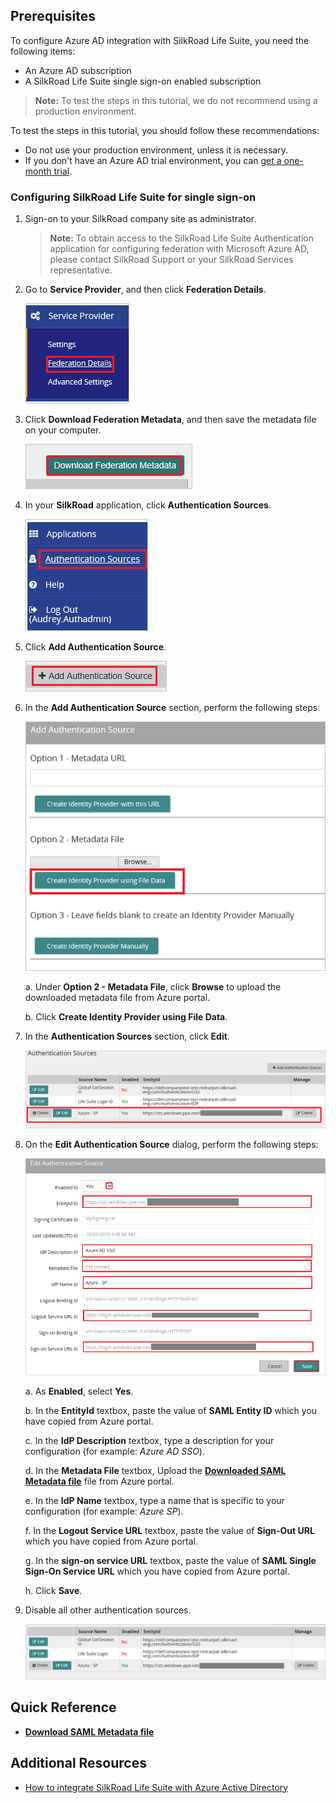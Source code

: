 ## Prerequisites

To configure Azure AD integration with SilkRoad Life Suite, you need the following items:

- An Azure AD subscription
- A SilkRoad Life Suite single sign-on enabled subscription

> **Note:**
> To test the steps in this tutorial, we do not recommend using a production environment.

To test the steps in this tutorial, you should follow these recommendations:

- Do not use your production environment, unless it is necessary.
- If you don't have an Azure AD trial environment, you can [get a one-month trial](https://azure.microsoft.com/pricing/free-trial/).

### Configuring SilkRoad Life Suite for single sign-on

1. Sign-on to your SilkRoad company site as administrator. 
 
	> **Note:**
	> To obtain access to the SilkRoad Life Suite Authentication application for configuring federation with Microsoft Azure AD, please contact SilkRoad Support or your SilkRoad Services representative.

2. Go to **Service Provider**, and then click **Federation Details**. 
   
    ![Azure AD Single Sign-On][10]

3. Click **Download Federation Metadata**, and then save the metadata file on your computer.
   
    ![Azure AD Single Sign-On][11] 

4. In your **SilkRoad** application, click **Authentication Sources**.
   
    ![Azure AD Single Sign-On][12] 

5. Click **Add Authentication Source**. 
   
    ![Azure AD Single Sign-On][13] 

6. In the **Add Authentication Source** section, perform the following steps: 
   
    ![Azure AD Single Sign-On][14]
  
    a. Under **Option 2 - Metadata File**, click **Browse** to upload the downloaded metadata file from Azure portal.
  
    b. Click **Create Identity Provider using File Data**.

7. In the **Authentication Sources** section, click **Edit**. 
    
     ![Azure AD Single Sign-On][15] 

8. On the **Edit Authentication Source** dialog, perform the following steps: 
    
     ![Azure AD Single Sign-On][16] 

    a. As **Enabled**, select **Yes**.

	b. In the **EntityId** textbox, paste the value of **SAML Entity ID** which you have copied from Azure portal.
   
    c. In the **IdP Description** textbox, type a description for your configuration (for example: *Azure AD SSO*).

	d. In the **Metadata File** textbox, Upload the **[Downloaded SAML Metadata file](%metadata:metadataDownloadUrl%)** file from Azure portal.
  
    e. In the **IdP Name** textbox, type a name that is specific to your configuration (for example: *Azure SP*).
  
	f. In the **Logout Service URL** textbox, paste the value of **Sign-Out URL** which you have copied from Azure portal.

	g. In the **sign-on service URL** textbox, paste the value of **SAML Single Sign-On Service URL** which you have copied from Azure portal.

    h. Click **Save**.

9. Disable all other authentication sources. 
    
     ![Azure AD Single Sign-On][17]

## Quick Reference

* **[Download SAML Metadata file](%metadata:metadataDownloadUrl%)**

## Additional Resources

* [How to integrate SilkRoad Life Suite with Azure Active Directory](https://docs.microsoft.com/azure/active-directory/active-directory-saas-silkroad-life-suite-tutorial)

<!--Image references-->

[10]: ./media/tutorial_silkroad_06.png
[11]: ./media/tutorial_silkroad_07.png
[12]: ./media/tutorial_silkroad_08.png
[13]: ./media/tutorial_silkroad_09.png
[14]: ./media/tutorial_silkroad_10.png
[15]: ./media/tutorial_silkroad_11.png
[16]: ./media/tutorial_silkroad_12.png
[17]: ./media/tutorial_silkroad_13.png